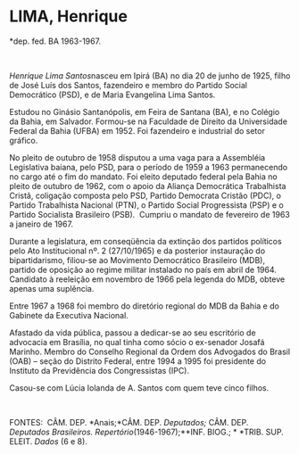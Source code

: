 LIMA, Henrique 
===============

\*dep. fed. BA 1963-1967.

 

*Henrique Lima Santos*nasceu em Ipirá (BA) no dia 20 de junho de 1925,
filho de José Luís dos Santos, fazendeiro e membro do Partido Social
Democrático (PSD), e de Maria Evangelina Lima Santos.

Estudou no Ginásio Santanópolis, em Feira de Santana (BA), e no Colégio
da Bahia, em Salvador. Formou-se na Faculdade de Direito da Universidade
Federal da Bahia (UFBA) em 1952. Foi fazendeiro e industrial do setor
gráfico.

No pleito de outubro de 1958 disputou a uma vaga para a Assembléia
Legislativa baiana, pelo PSD, para o período de 1959 a 1963 permanecendo
no cargo até o fim do mandato. Foi eleito deputado federal pela Bahia no
pleito de outubro de 1962, com o apoio da Aliança Democrática
Trabalhista Cristã, coligação composta pelo PSD, Partido Democrata
Cristão (PDC), o Partido Trabalhista Nacional (PTN), o Partido Social
Progressista (PSP) e o Partido Socialista Brasileiro (PSB).  Cumpriu o
mandato de fevereiro de 1963 a janeiro de 1967.

Durante a legislatura, em conseqüência da extinção dos partidos
políticos pelo Ato Institucional nº. 2 (27/10/1965) e da posterior
instauração do bipartidarismo, filiou-se ao Movimento Democrático
Brasileiro (MDB), partido de oposição ao regime militar instalado no
país em abril de 1964.  Candidato à reeleição em novembro de 1966 pela
legenda do MDB, obteve apenas uma suplência.

Entre 1967 a 1968 foi membro do diretório regional do MDB da Bahia e do
Gabinete da Executiva Nacional.

Afastado da vida pública, passou a dedicar-se ao seu escritório de
advocacia em Brasília, no qual tinha como sócio o ex-senador Josafá
Marinho. Membro do Conselho Regional da Ordem dos Advogados do Brasil
(OAB) – seção do Distrito Federal, entre 1994 a 1995 foi presidente do
Instituto da Previdência dos Congressistas (IPC).

Casou-se com Lúcia Iolanda de A. Santos com quem teve cinco filhos.

 

FONTES:  CÂM. DEP. *Anais;*CÂM. DEP. *Deputados;* CÂM. DEP. *Deputados
Brasileiros. Repertório*(1946-1967);**INF. BIOG.; * *TRIB. SUP. ELEIT.
*Dados* (6 e 8).
